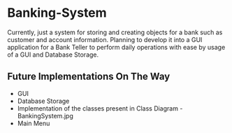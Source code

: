 # Banking-System
Currently, just a system for storing and creating objects for a bank such as customer and account information. Planning to develop it into a GUI application for a Bank Teller to perform daily operations with ease by usage of a GUI and Database Storage.

## Future Implementations On The Way
* GUI
* Database Storage
* Implementation of the classes present in Class Diagram - BankingSystem.jpg
* Main Menu

